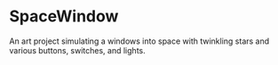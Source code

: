 # SpaceWindow
An art project simulating a windows into space with twinkling stars and various buttons, switches, and lights.
